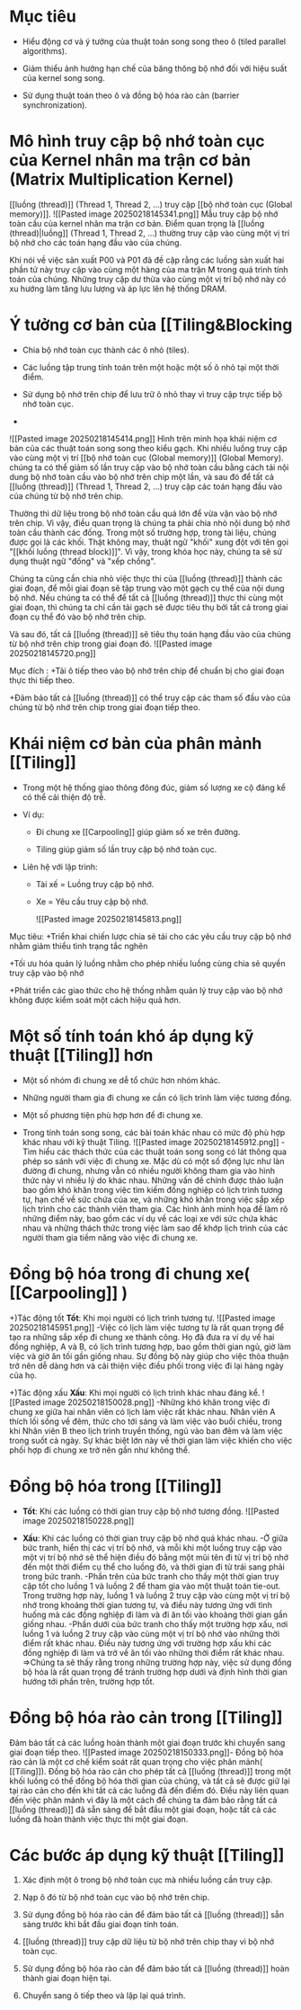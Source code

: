 # Mục tiêu
- Hiểu động cơ và ý tưởng của thuật toán song song theo ô (tiled parallel algorithms).
    
- Giảm thiểu ảnh hưởng hạn chế của băng thông bộ nhớ đối với hiệu suất của kernel song song.
    
- Sử dụng thuật toán theo ô và đồng bộ hóa rào cản (barrier synchronization).

# Mô hình truy cập bộ nhớ toàn cục của Kernel nhân ma trận cơ bản (Matrix Multiplication Kernel)
[[luồng (thread)]] (Thread 1, Thread 2, …) truy cập [[bộ nhớ toàn cục (Global memory)]].
![[Pasted image 20250218145341.png]]
 Mẫu truy cập bộ nhớ toàn cầu của kernel nhân ma trận cơ bản. Điểm quan trọng là [[luồng (thread)|luồng]] (Thread 1, Thread 2, …) thường truy cập vào cùng một vị trí bộ nhớ cho các toán hạng đầu vào của chúng.

Khi nói về việc sản xuất P00 và P01 đã đề cập rằng các luồng sản xuất hai phần tử này truy cập vào cùng một hàng của ma trận M trong quá trình tính toán của chúng. Những truy cập dư thừa vào cùng một vị trí bộ nhớ này có xu hướng làm tăng lưu lượng và áp lực lên hệ thống DRAM.

# Ý tưởng cơ bản của [[Tiling&Blocking
- Chia bộ nhớ toàn cục thành các ô nhỏ (tiles).
    
- Các luồng tập trung tính toán trên một hoặc một số ô nhỏ tại một thời điểm.
    
- Sử dụng bộ nhớ trên chip để lưu trữ ô nhỏ thay vì truy cập trực tiếp bộ nhớ toàn cục.
- 
![[Pasted image 20250218145414.png]]
Hình trên minh họa khái niệm cơ bản của các thuật toán song song theo kiểu gạch. Khi nhiều luồng truy cập vào cùng một vị trí [[bộ nhớ toàn cục (Global memory)]] (Global Memory). chúng ta có thể giảm số lần truy cập vào bộ nhớ toàn cầu bằng cách tải nội dung bộ nhớ toàn cầu vào bộ nhớ trên chip một lần, và sau đó để tất cả [[luồng (thread)]] (Thread 1, Thread 2, …) truy cập các toán hạng đầu vào của chúng từ bộ nhớ trên chip.

Thường thì dữ liệu trong bộ nhớ toàn cầu quá lớn để vừa vặn vào bộ nhớ trên chip. Vì vậy, điều quan trọng là chúng ta phải chia nhỏ nội dung bộ nhớ toàn cầu thành các đống. Trong một số trường hợp, trong tài liệu, chúng được gọi là các khối. Thật không may, thuật ngữ "khối" xung đột với tên gọi "[[khối luồng (thread block)]]". Vì vậy, trong khóa học này, chúng ta sẽ sử dụng thuật ngữ "đống" và "xếp chồng".

Chúng ta cũng cần chia nhỏ việc thực thi của  [[luồng (thread)]] thành các giai đoạn, để mỗi giai đoạn sẽ tập trung vào một gạch cụ thể của nội dung bộ nhớ. Nếu chúng ta có thể để tất cả  [[luồng (thread)]] thực thi cùng một giai đoạn, thì chúng ta chỉ cần tải gạch sẽ được tiêu thụ bởi tất cả  trong giai đoạn cụ thể đó vào bộ nhớ trên chip.

Và sau đó, tất cả  [[luồng (thread)]] sẽ tiêu thụ toán hạng đầu vào của chúng từ bộ nhớ trên chip trong giai đoạn đó.
![[Pasted image 20250218145720.png]]

Mục đích :
+Tải ô tiếp theo vào bộ nhớ trên chip để chuẩn bị cho giai đoạn thực thi tiếp theo.

+Đảm bảo tất cả  [[luồng (thread)]] có thể truy cập các tham số đầu vào của chúng từ bộ nhớ trên chip trong giai đoạn tiếp theo.
# Khái niệm cơ bản của phân mảnh [[Tiling]]
- Trong một hệ thống giao thông đông đúc, giảm số lượng xe cộ đáng kể có thể cải thiện độ trễ.
    
- Ví dụ:
    
    - Đi chung xe [[Carpooling]] giúp giảm số xe trên đường.
        
    - Tiling giúp giảm số lần truy cập bộ nhớ toàn cục.
        
- Liên hệ với lập trình:
    
    - Tài xế = Luồng truy cập bộ nhớ.
        
    - Xe = Yêu cầu truy cập bộ nhớ. 
    
         ![[Pasted image 20250218145813.png]]
         
Mục tiêu:
+Triển khai chiến lược chia sẻ tải cho các yêu cầu truy cập bộ nhớ nhằm giảm thiểu tình trạng tắc nghẽn

+Tối ưu hóa quản lý luồng nhằm cho phép nhiều luồng cùng chia sẻ quyền truy cập vào bộ nhớ

+Phát triển các giao thức cho hệ thống nhằm quản lý truy cập vào bộ nhớ không được kiểm soát một cách hiệu quả hơn.

# Một số tính toán khó áp dụng kỹ thuật [[Tiling]] hơn
 - Một số nhóm đi chung xe dễ tổ chức hơn nhóm khác.
    
- Những người tham gia đi chung xe cần có lịch trình làm việc tương đồng.
    
- Một số phương tiện phù hợp hơn để đi chung xe.
    
- Trong tính toán song song, các bài toán khác nhau có mức độ phù hợp khác nhau với kỹ thuật Tiling.
![[Pasted image 20250218145912.png]]
-Tìm hiểu các thách thức của các thuật toán song song có lát thông qua phép so sánh với việc đi chung xe. Mặc dù có một số động lực như làn đường đi chung, nhưng vẫn có nhiều người không tham gia vào hình thức này vì nhiều lý do khác nhau. Những vấn đề chính được thảo luận bao gồm khó khăn trong việc tìm kiếm đồng nghiệp có lịch trình tương tự, hạn chế về sức chứa của xe, và những khó khăn trong việc sắp xếp lịch trình cho các thành viên tham gia. Các hình ảnh minh họa để làm rõ những điểm này, bao gồm các ví dụ về các loại xe với sức chứa khác nhau và những thách thức trong việc làm sao để khớp lịch trình của các người tham gia tiềm năng vào việc đi chung xe.
# Đồng bộ hóa trong đi chung xe( [[Carpooling]] )
+)Tác động tốt
**Tốt**: Khi mọi người có lịch trình tương tự.
![[Pasted image 20250218145951.png]]
-Việc có lịch làm việc tương tự là rất quan trọng để tạo ra những sắp xếp đi chung xe thành công. Họ đã đưa ra ví dụ về hai đồng nghiệp, A và B, có lịch trình tương hợp, bao gồm thời gian ngủ, giờ làm việc và giờ ăn tối gần giống nhau. Sự đồng bộ này giúp cho việc thỏa thuận trở nên dễ dàng hơn và cải thiện việc điều phối trong việc đi lại hàng ngày của họ.

+)Tác động xấu
**Xấu**: Khi mọi người có lịch trình khác nhau đáng kể.
![[Pasted image 20250218150028.png]]
-Những khó khăn trong việc đi chung xe giữa hai nhân viên có lịch làm việc rất khác nhau. Nhân viên A thích lối sống về đêm, thức cho tới sáng và làm việc vào buổi chiều, trong khi Nhân viên B theo lịch trình truyền thống, ngủ vào ban đêm và làm việc trong suốt cả ngày. Sự khác biệt lớn này về thời gian làm việc khiến cho việc phối hợp đi chung xe trở nên gần như không thể. 

# Đồng bộ hóa trong [[Tiling]]
- **Tốt**: Khi các luồng có thời gian truy cập bộ nhớ tương đồng.
    ![[Pasted image 20250218150228.png]]
    
- **Xấu**: Khi các luồng có thời gian truy cập bộ nhớ quá khác nhau.
-Ở giữa bức tranh, hiển thị các vị trí bộ nhớ, và mỗi khi một luồng truy cập vào một vị trí bộ nhớ sẽ thể hiện điều đó bằng một mũi tên đi từ vị trí bộ nhớ đến một thời điểm cụ thể cho luồng đó, và thời gian đi từ trái sang phải trong bức tranh. 
-Phần trên của bức tranh cho thấy một thời gian truy cập tốt cho luồng 1 và luồng 2 để tham gia vào một thuật toán tie-out. Trong trường hợp này, luồng 1 và luồng 2 truy cập vào cùng một vị trí bộ nhớ trong khoảng thời gian tương tự, và điều này tương ứng với tình huống mà các đồng nghiệp đi làm và đi ăn tối vào khoảng thời gian gần giống nhau.
-Phần dưới của bức tranh cho thấy một trường hợp xấu, nơi luồng 1 và luồng 2 truy cập vào cùng một vị trí bộ nhớ vào những thời điểm rất khác nhau. Điều này tương ứng với trường hợp xấu khi các đồng nghiệp đi làm và trở về ăn tối vào những thời điểm rất khác nhau.
=>Chúng ta sẽ thấy rằng trong những trường hợp này, việc sử dụng đồng bộ hóa là rất quan trọng để tránh trường hợp dưới và định hình thời gian hướng tới phần trên, trường hợp tốt.
# Đồng bộ hóa rào cản trong [[Tiling]]
  
 Đảm bảo tất cả các luồng hoàn thành một giai đoạn trước khi chuyển sang giai đoạn tiếp theo.
![[Pasted image 20250218150333.png]]- Đồng bộ hóa rào cản là một cơ chế kiểm soát rất quan trọng cho việc phân mảnh( [[Tiling]]). Đồng bộ hóa rào cản cho phép tất cả  [[luồng (thread)]] trong một khối luồng có thể đồng bộ hóa thời gian của chúng, và tất cả sẽ được giữ lại tại rào cản cho đến khi tất cả các luồng đã đến điểm đó. Điều này liên quan đến việc phân mảnh vì đây là một cách để chúng ta đảm bảo rằng tất cả [[luồng (thread)]] đã sẵn sàng để bắt đầu một giai đoạn, hoặc tất cả các luồng đã hoàn thành việc thực thi một giai đoạn.
# Các bước áp dụng kỹ thuật [[Tiling]]
1. Xác định một ô trong bộ nhớ toàn cục mà nhiều luồng cần truy cập.
    
2. Nạp ô đó từ bộ nhớ toàn cục vào bộ nhớ trên chip.
    
3. Sử dụng đồng bộ hóa rào cản để đảm bảo tất cả  [[luồng (thread)]] sẵn sàng trước khi bắt đầu giai đoạn tính toán.
    
4.  [[luồng (thread)]] truy cập dữ liệu từ bộ nhớ trên chip thay vì bộ nhớ toàn cục.
    
5. Sử dụng đồng bộ hóa rào cản để đảm bảo tất cả  [[luồng (thread)]] hoàn thành giai đoạn hiện tại.
    
6. Chuyển sang ô tiếp theo và lặp lại quá trình.

 

 






